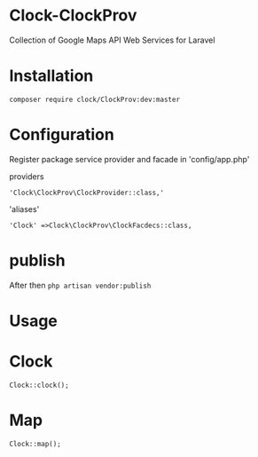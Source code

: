 # Clock-ClockProv
Collection of Google Maps API Web Services for Laravel

# Installation

`composer require clock/ClockProv:dev:master`

# Configuration

Register package service provider and facade in 'config/app.php'

providers

    'Clock\ClockProv\ClockProvider::class,'

'aliases'

    'Clock' =>Clock\ClockProv\ClockFacdecs::class,

# publish

After then ` php artisan vendor:publish `

# Usage

# Clock

` Clock::clock(); `

# Map

` Clock::map(); `
